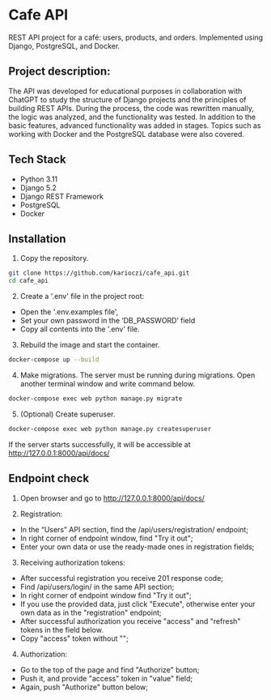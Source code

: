 # Cafe API

REST API project for a café: users, products, and orders. Implemented using Django, PostgreSQL, and Docker.

## Project description:
The API was developed for educational purposes in collaboration with ChatGPT to study the structure of Django projects and the principles of building REST APIs. During the process, the code was rewritten manually, the logic was analyzed, and the functionality was tested. In addition to the basic features, advanced functionality was added in stages. Topics such as working with Docker and the PostgreSQL database were also covered.

## Tech Stack

- Python 3.11  
- Django 5.2  
- Django REST Framework  
- PostgreSQL  
- Docker  


## Installation

1. Copy the repository. 
```bash
git clone https://github.com/karioczi/cafe_api.git
cd cafe_api
```
2. Create a '.env' file in the project root:
- Open the '.env.examples file', 
- Set your own password in the ‘DB_PASSWORD’ field 
- Copy all contents into the '.env' file.

3. Rebuild the image and start the container.
```bash
docker-compose up --build
```
4. Make migrations. The server must be running during migrations. Open another terminal window and write command below.
```bash
docker-compose exec web python manage.py migrate
```
5. (Optional) Create superuser.
```bash
docker-compose exec web python manage.py createsuperuser
```
If the server starts successfully, it will be accessible at http://127.0.0.1:8000/api/docs/

## Endpoint check

1. Open browser and go to http://127.0.0.1:8000/api/docs/

2. Registration:
- In the “Users” API section, find the /api/users/registration/ endpoint; 
- In right corner of endpoint window, find "Try it out";
- Enter your own data or use the ready-made ones in registration fields;

3. Receiving authorization tokens:
- After successful registration you receive 201 response code; 
- Find /api/users/login/ in the same API section; 
- In right corner of endpoint window find "Try it out"; 
- If you use the provided data, just click "Execute", otherwise enter your own data as in the "registration" endpoint;
- After successful authorization you receive "access" and "refresh" tokens in the field below. 
- Copy "access" token without "";

4. Authorization:
- Go to the top of the page and find "Authorize" button;
- Push it, and provide "access" token in "value" field; 
- Again, push "Authorize" button below;


 

